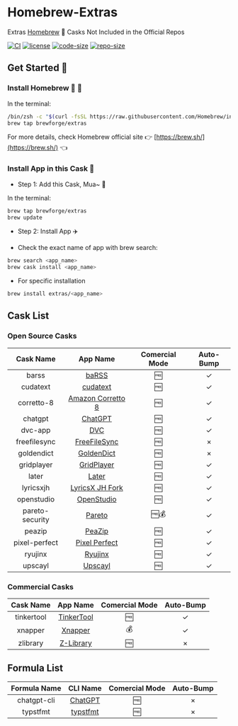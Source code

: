 # Homebrew-Extras

Extras [Homebrew](https://github.com/Homebrew/brew) 🍺 Casks Not Included in the Official Repos

[![CI](https://github.com/brewforge/homebrew-extras/actions/workflows/main.yml/badge.svg)](https://github.com/brewforge/homebrew-extras/actions/workflows/main.yml) [![license](https://img.shields.io/github/license/brewforge/homebrew-extras.svg)](https://img.shields.io/github/languages/license/homebrew-extras.svg) [![code-size](https://img.shields.io/github/languages/code-size/brewforge/homebrew-extras.svg)](https://img.shields.io/github/languages/code-size/brewforge/homebrew-extras.svg) [![repo-size](https://img.shields.io/github/repo-size/brewforge/homebrew-extras.svg)](https://img.shields.io/github/repo-size/brewforge/homebrew-extras.svg)

## Get Started 🏃

### Install Homebrew 🍺 🚴

In the terminal:

```bash
/bin/zsh -c "$(curl -fsSL https://raw.githubusercontent.com/Homebrew/install/master/install.sh)"
brew tap brewforge/extras
```

For more details, check Homebrew official site 👉 [https://brew.sh/](https://brew.sh/) 👈

### Install App in this Cask 🚅

- Step 1: Add this Cask, Mua~ 💋

In the terminal:

```bash
brew tap brewforge/extras
brew update
```

- Step 2: Install App ✈️

- Check the exact name of app with brew search:

```bash
brew search <app_name>
brew cask install <app_name>
```

- For specific installation

```bash
brew install extras/<app_name>
```

## Cask List

### Open Source Casks

|    Cask Name    |                              App Name                              | Comercial Mode | Auto-Bump |
| :-------------: | :----------------------------------------------------------------: | :------------: | :-------: |
|      barss      |             [baRSS](https://relikd.de/projects/barss)              |       🆓       |     ✓     |
|    cudatext     |              [cudatext](https://cudatext.github.io/)               |       🆓       |     ✓     |
|   corretto-8    |    [Amazon Corretto 8](https://github.com/corretto/corretto-8)     |       🆓       |     ✓     |
|     chatgpt     |            [ChatGPT](https://github.com/lencx/ChatGPT)             |       🆓       |     ✓     |
|     dvc-app     |                      [DVC](https://dvc.org/)                       |       🆓       |     ✓     |
|  freefilesync   |              [FreeFileSync](https://freefilesync.org)              |       🆓       |     ×     |
|   goldendict    |     [GoldenDict](https://github.com/xiaoyifang/goldendict-ng)      |       🆓       |     ×     |
|   gridplayer    |        [GridPlayer](https://github.com/vzhd1701/gridplayer)        |       🆓       |     ✓     |
|      later      |                   [Later](https://getlater.app)                    |       🆓       |     ✓     |
|    lyricsxjh    | [LyricsX JH Fork](https://github.com/JH-Application-Forks/LyricsX) |       🆓       |     ✓     |
|   openstudio    |          [OpenStudio](https://github.com/NREL/OpenStudio)          |       🆓       |     ✓     |
| pareto-security |                [Pareto](https://paretosecurity.com)                |      🆓💰      |     ✓     |
|     peazip      |             [PeaZip](https://github.com/peazip/PeaZip)             |       🆓       |     ✓     |
|  pixel-perfect  | [Pixel Perfect](https://github.com/cormiertyshawn895/PixelPerfect) |       🆓       |     ✓     |
|     ryujinx     |                   [Ryujinx](https://ryujinx.org)                   |       🆓       |     ✓     |
|     upscayl     |                   [Upscayl](https://upscayl.org)                   |       🆓       |     ✓     |

### Commercial Casks

| Cask Name  |                         App Name                          | Comercial Mode | Auto-Bump |
| :--------: | :-------------------------------------------------------: | :------------: | :-------: |
| tinkertool | [TinkerTool](https://www.bresink.com/osx/TinkerTool.html) |       🆓       |     ✓     |
|  xnapper   |              [Xnapper](https://xnapper.com)               |       💰       |     ✓     |
|  zlibrary  |           [Z-Library](https://zlibrary-asia.se)           |       🆓       |     ×     |

## Formula List

| Formula Name |                       CLI Name                        | Comercial Mode | Auto-Bump |
| :----------: | :---------------------------------------------------: | :------------: | :-------: |
| chatgpt-cli  |      [ChatGPT](https://github.com/j178/chatgpt)       |       🆓       |     ×     |
|   typstfmt   | [typstfmt](https://github.com/astrale-sharp/typstfmt) |       🆓       |     ×     |
